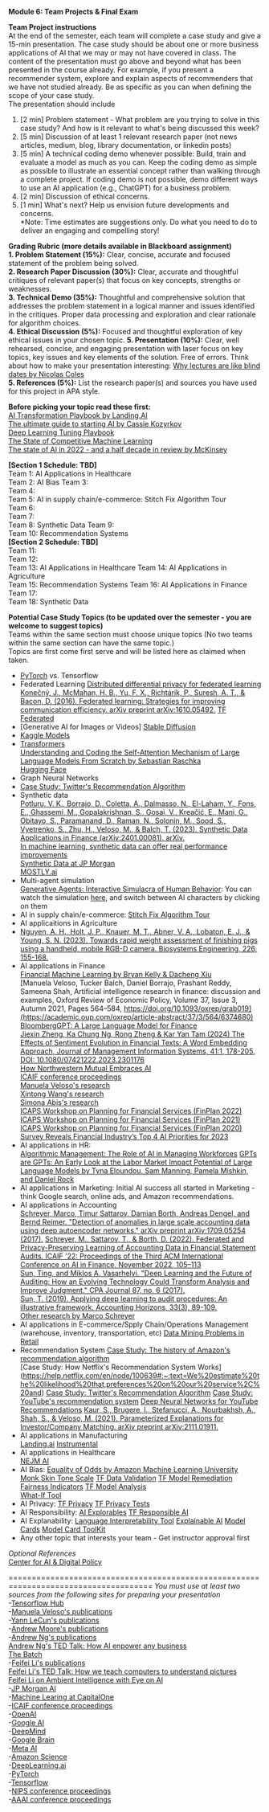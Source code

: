 **Module 6: Team Projects & Final Exam**

**Team Project instructions**  
At the end of the semester, each team will complete a case study and give a 15-min presentation.
The case study should be about one or more business applications of AI that we may or may not have covered in class.
The content of the presentation must go above and beyond what has been presented in the course already.
For example, if you present a recommender system, explore and explain aspects of recommenders that we have not studied already.
Be as specific as you can when defining the scope of your case study.  
The presentation should include  
1. [2 min] Problem statement - What problem are you trying to solve in this case study? And how is it relevant to what's being discussed this week?  
2. [5 min] Discussion of at least 1 relevant research paper (not news articles, medium, blog, library documentation, or linkedin posts)
3. [5 min] A technical coding demo whenever possible: Build, train and evaluate a model as much as you can. Keep the coding demo as simple as possible to illustrate an essential concept rather than walking through a complete project. If coding demo is not possible, demo different ways to use an AI application (e.g., ChatGPT) for a business problem.  
4. [2 min] Discussion of ethical concerns.  
5. [1 min] What's next? Help us envision future developments and concerns.    
*Note: Time estimates are suggestions only. Do what you need to do to deliver an engaging and compelling story!

**Grading Rubric (more details available in Blackboard assignment)**  
**1. Problem Statement (15%):** Clear, concise, accurate and focused statement of the problem being solved.  
**2. Research Paper Discussion (30%):** Clear, accurate and thoughtful critiques of relevant paper(s) that focus on key concepts, strengths or weaknesses.  
**3. Technical Demo (35%):** Thoughtful and comprehensive solution that addresses the problem statement in a logical manner and issues identified in the critiques. Proper data processing and exploration and clear rationale for algorithm choices.  
**4. Ethical Discussion (5%):** Focused and thoughtful exploration of key ethical issues in your chosen topic.
**5. Presentation (10%):** Clear, well rehearsed, concise, and engaging presentation with laser focus on key topics, key issues and key elements of the solution. Free of errors. Think about how to make your presentation interesting: [Why lectures are like blind dates by Nicolas Coles](https://www.nature.com/articles/d41586-022-01798-6)   
**5. References (5%):** List the research paper(s) and sources you have used for this project in APA style.  

**Before picking your topic read these first:**  
[AI Transformation Playbook by Landing.AI](https://landing.ai/resource/ai-transformation-playbook/)  
[The ultimate guide to starting AI by Cassie Kozyrkov](https://www.linkedin.com/pulse/ultimate-guide-starting-ai-cassie-kozyrkov/)   
[Deep Learning Tuning Playbook](https://github.com/google-research/tuning_playbook)  
[The State of Competitive Machine Learning](https://mlcontests.com/state-of-competitive-machine-learning-2022/)  
[The state of AI in 2022 - and a half decade in review by McKinsey](https://www.mckinsey.com/capabilities/quantumblack/our-insights/the-state-of-ai-in-2022-and-a-half-decade-in-review)  

**[Section 1 Schedule: TBD]**  
Team 1: AI Applications in Healthcare   
Team 2: AI Bias
Team 3:  
Team 4:  
Team 5: AI in supply chain/e-commerce: Stitch Fix Algorithm Tour  
Team 6:  
Team 7:  
Team 8: Synthetic Data 
Team 9:  
Team 10: Recommendation Systems  
**[Section 2 Schedule: TBD]**  
Team 11:  
Team 12:  
Team 13: AI Applications in Healthcare
Team 14: AI Applications in Agriculture    
Team 15: Recommendation Systems
Team 16: AI Applications in Finance  
Team 17:  
Team 18: Synthetic Data  

**Potential Case Study Topics (to be updated over the semester - you are welcome to suggest topics)**  
Teams within the same section must choose unique topics (No two teams within the same section can have the same topic.)  
Topics are first come first serve and will be listed here as claimed when taken.  

- [PyTorch](https://pytorch.org/) vs. Tensorflow
- Federated Learning
    [Distributed differential privacy for federated learning](https://ai.googleblog.com/2023/03/distributed-differential-privacy-for.html)
    [Konečný, J., McMahan, H. B., Yu, F. X., Richtárik, P., Suresh, A. T., & Bacon, D. (2016). Federated learning: Strategies for improving communication efficiency. arXiv preprint arXiv:1610.05492.](https://arxiv.org/abs/1610.05492)
    [TF Federated](https://www.tensorflow.org/federated)  
- [Generative AI for Images or Videos]
  [Stable Diffusion](https://stablediffusionweb.com/)  
- [Kaggle Models](https://www.kaggle.com/discussions/product-feedback/391200?utm_medium=email&utm_source=gamma&utm_campaign=models-launch-2023)  
- [Transformers](https://amatriain.net/blog/transformer-models-an-introduction-and-catalog-2d1e9039f376/)  
     [Understanding and Coding the Self-Attention Mechanism of Large Language Models From Scratch by Sebastian Raschka](https://sebastianraschka.com/blog/2023/self-attention-from-scratch.html?mibextid=Zxz2cZ)  
     [Hugging Face](https://huggingface.co/)  
- Graph Neural Networks
- [Case Study: Twitter's Recommendation Algorithm](https://blog.twitter.com/engineering/en_us/topics/open-source/2023/twitter-recommendation-algorithm)  
- Synthetic data  
  [Potluru, V. K., Borrajo, D., Coletta, A., Dalmasso, N., El-Laham, Y., Fons, E., Ghassemi, M., Gopalakrishnan, S., Gosai, V., Kreačić, E., Mani, G., Obitayo, S., Paramanand, D., Raman, N., Solonin, M., Sood, S., Vyetrenko, S., Zhu, H., Veloso, M., & Balch, T. (2023). Synthetic Data Applications in Finance (arXiv:2401.00081). arXiv.](https://doi.org/10.48550/arXiv.2401.00081)  
  [In machine learning, synthetic data can offer real performance improvements](https://news.mit.edu/2022/synthetic-data-ai-improvements-1103)  
  [Synthetic Data at JP Morgan](https://www.jpmorgan.com/synthetic-data)  
  [MOSTLY.ai](https://mostly.ai/)
- Multi-agent simulation  
    [Generative Agents: Interactive Simulacra of Human Behavior](https://arxiv.org/abs/2304.03442): You can watch the simulation [here](https://lnkd.in/eUNPPNyC), and switch between AI characters by clicking on them  
- AI in supply chain/e-commerce:  [Stitch Fix Algorithm Tour](https://algorithms-tour.stitchfix.com/)   
- AI applicaitions in Agriculture  
- [Nguyen, A. H., Holt, J. P., Knauer, M. T., Abner, V. A., Lobaton, E. J., & Young, S. N. (2023). Towards rapid weight assessment of finishing pigs using a handheld, mobile RGB-D camera. Biosystems Engineering, 226, 155-168.](https://www.sciencedirect.com/science/article/pii/S1537511023000107?dgcid=coauthor)  
- AI applications in Finance  
  [Financial Machine Learning by Bryan Kelly & Dacheng Xiu](https://bfi.uchicago.edu/wp-content/uploads/2023/07/BFI_WP_2023-100.pdf)  
  [Manuela Veloso, Tucker Balch, Daniel Borrajo, Prashant Reddy, Sameena Shah, Artificial intelligence research in finance: discussion and examples, Oxford Review of Economic Policy, Volume 37, Issue 3, Autumn 2021, Pages 564–584, https://doi.org/10.1093/oxrep/grab019](https://academic.oup.com/oxrep/article-abstract/37/3/564/6374680)  
    [BloombergGPT: A Large Language Model for Finance](https://arxiv.org/abs/2303.17564)  
    [Jiexin Zheng, Ka Chung Ng, Rong Zheng & Kar Yan Tam (2024) The Effects of
Sentiment Evolution in Financial Texts: A Word Embedding Approach, Journal of Management
Information Systems, 41:1, 178-205, DOI: 10.1080/07421222.2023.2301176](https://www.tandfonline.com/doi/pdf/10.1080/07421222.2023.2301176?casa_token=n0X-Xw67S0wAAAAA:TwCiDrHsQ04MFcLLVFUOYWKA4exm0_zzdov1lichQjc_H3At4xs2vfeKFiOTIhBJ6VUICvExDwmjRQ)  
    [How Northwestern Mutual Embraces AI](https://sloanreview.mit.edu/article/how-northwestern-mutual-embraces-ai/?utm_source=linkedin&utm_medium=social&utm_campaign=sm-direct)  
    [ICAIF conference proceedings](https://dl.acm.org/conference/icaif)  
    [Manuela Veloso's research](http://www.cs.cmu.edu/~mmv/Veloso.html)  
    [Xintong Wang's research](https://xintongemilywang.github.io/)  
    [Simona Abis's research](https://scholar.google.com/citations?user=7U9pqdMAAAAJ)  
    [ICAPS Workshop on Planning for Financial Services (FinPlan 2022)](https://icaps22.icaps-conference.org/workshops/FinPlan/)  
    [ICAPS Workshop on Planning for Financial Services (FinPlan 2021)](https://icaps21.icaps-conference.org/workshops/FinPlan/)  
    [ICAPS Workshop on Planning for Financial Services (FinPlan 2020)](https://icaps20subpages.icaps-conference.org/workshops/finplan/)  
    [Survey Reveals Financial Industry’s Top 4 AI Priorities for 2023](https://blogs.nvidia.com/blog/2023/02/02/financial-industry-ai-survey/)  
- AI applications in HR:  
    [Algorithmic Management: The Role of AI in Managing Workforces](https://sloanreview.mit.edu/article/algorithmic-management-the-role-of-ai-in-managing-workforces/)
    [GPTs are GPTs: An Early Look at the Labor Market Impact Potential of Large Language Models by Tyna Eloundou, Sam Manning, Pamela Mishkin, and Daniel Rock](https://arxiv.org/abs/2303.10130)  
- AI applications in Marketing: Initial AI success all started in Marketing - think Google search, online ads, and Amazon recommendations.  
- AI applications in Accounting  
    [Schreyer, Marco, Timur Sattarov, Damian Borth, Andreas Dengel, and Bernd Reimer. "Detection of anomalies in large scale accounting data using deep autoencoder networks." arXiv preprint arXiv:1709.05254 (2017).](https://arxiv.org/abs/1709.05254)
    [Schreyer, M., Sattarov, T., & Borth, D. (2022). Federated and Privacy-Preserving Learning of Accounting Data in Financial Statement Audits. ICAIF '22: Proceedings of the Third ACM International Conference on AI in Finance, November 2022, 105–113](https://dl.acm.org/doi/10.1145/3533271.3561674)  
    [Sun, Ting, and Miklos A. Vasarhelyi. "Deep Learning and the Future of Auditing: How an Evolving Technology Could Transform Analysis and Improve Judgment." CPA Journal 87, no. 6 (2017).](https://www-proquest-com.proxy.wm.edu/docview/2213055096?pq-origsite=gscholar&fromopenview=true)  
    [Sun, T. (2019). Applying deep learning to audit procedures: An illustrative framework. Accounting Horizons, 33(3), 89-109.](https://publications.aaahq.org/accounting-horizons/article-abstract/33/3/89/2426/Applying-Deep-Learning-to-Audit-Procedures-An?redirectedFrom=fulltext)  
    [Other research by Marco Schreyer](https://scholar.google.com/citations?user=O6V5YkEAAAAJ&hl=en)  
- AI applications in E-commerce/Spply Chain/Operations Management (warehouse, inventory, transportation, etc)
  [Data Mining Problems in Retail](https://highlyscalable.wordpress.com/2015/03/10/data-mining-problems-in-retail/)  
- Recommendation System
  [Case Study: The history of Amazon's recommendation algorithm](https://www.amazon.science/the-history-of-amazons-recommendation-algorithm)    
  [Case Study: How Netflix's Recommendation System Works]  (https://help.netflix.com/en/node/100639#:~:text=We%20estimate%20the%20likelihood%20that,preferences%20on%20our%20service%2C%20and)
  [Case Study: Twitter's Recommendation Algorithm](https://blog.twitter.com/engineering/en_us/topics/open-source/2023/twitter-recommendation-algorithm)
  [Case Study: YouTube's recommendation system](https://blog.youtube/inside-youtube/on-youtubes-recommendation-system/)
  [Deep Neural Networks for YouTube Recommendations](https://dl.acm.org/doi/abs/10.1145/2959100.2959190)
  [Kaur, S., Brugere, I., Stefanucci, A., Nourbakhsh, A., Shah, S., & Veloso, M. (2021). Parameterized Explanations for Investor/Company Matching. arXiv preprint arXiv:2111.01911.](https://arxiv.org/abs/2111.01911)  
- AI applications in Manufacturing  
    [Landing.ai](https://landing.ai/)
    [Instrumental](https://instrumental.com/)
- AI applications in Healthcare  
  [NEJM AI](https://ai.nejm.org/)   
- AI Bias:
      [Equality of Odds by Amazon Machine Learning University](https://mlu-explain.github.io/equality-of-odds/)  
      [Monk Skin Tone Scale](https://www.skintone.google/)
      [TF Data Validation](https://www.tensorflow.org/tfx/guide/tfdv)
      [TF Model Remediation](https://www.tensorflow.org/responsible_ai/model_remediation)
      [Fairness Indicators](https://www.tensorflow.org/responsible_ai/fairness_indicators/guide)
      [TF Model Analysis](https://www.tensorflow.org/tfx/model_analysis/install)  
      [What-If Tool](https://pair-code.github.io/what-if-tool/)
- AI Privacy:
      [TF Privacy](https://www.tensorflow.org/responsible_ai/privacy/guide)
      [TF Privacy Tests](https://blog.tensorflow.org/2020/06/introducing-new-privacy-testing-library.html?_gl=1*1p30nlg*_ga*MTIwMTc0NTIyOS4xNjc1NjIzNDYw*_ga_W0YLR4190T*MTY3OTUxMzk0My43My4xLjE2Nzk1MTQ2NDkuMC4wLjA.)
- AI Responsibility:
      [AI Explorables](https://pair.withgoogle.com/explorables/)
      [TF Responsible AI](https://www.tensorflow.org/responsible_ai) 
- AI Explanability:
      [Language Interpretability Tool](https://pair-code.github.io/lit/)
      [Explainable AI](https://cloud.google.com/explainable-ai)
      [Model Cards](https://modelcards.withgoogle.com/about)
      [Model Card ToolKit](https://www.tensorflow.org/responsible_ai/model_card_toolkit/guide)  
 - Any other topic that interests your team - Get instructor approval first

*Optional References*  
[Center for AI & Digital Policy](https://www.caidp.org/)  
 
=====================================================================================
*You must use at least two sources from the following sites for preparing your presentation*  
-[Tensorflow Hub](https://www.tensorflow.org/hub)  
-[Manuela Veloso's publications](http://www.cs.cmu.edu/~mmv/Veloso.html)  
-[Yann LeCun's publications](https://scholar.google.com/citations?hl=en&user=WLN3QrAAAAAJ)  
-[Andrew Moore's publications](https://scholar.google.com/citations?hl=en&user=PbfkKLcAAAAJ)  
-[Andrew Ng's publications](https://scholar.google.com/citations?hl=en&user=mG4imMEAAAAJ)  
    [Andrew Ng's TED Talk: How AI enpower any business](https://www.ted.com/talks/andrew_ng_how_ai_could_empower_any_business?language=en)  
    [The Batch](https://www.deeplearning.ai/the-batch/)  
-[Feifei Li's publications](https://scholar.google.com/citations?user=rDfyQnIAAAAJ&hl=en&oi=ao)  
    [Feifei Li's TED Talk: How we teach computers to understand pictures](https://youtu.be/40riCqvRoMs)  
    [Feifei Li on Ambient Intelligence with Eye on AI](https://www.eye-on.ai/podcast-044)  
-[JP Morgan AI](https://www.jpmorgan.com/technology/artificial-intelligence)  
-[Machine Learing at CapitalOne](https://www.capitalone.com/tech/machine-learning/?gclid=CjwKCAiA2L-dBhACEiwAu8Q9YD7j7BaUQ6QMRoYlEjIultzy3iWhhHLefxbp3qXdaKjD6kUnVDC19RoCOBMQAvD_BwE)  
-[ICAIF conference proceedings](https://dl.acm.org/conference/icaif)  
-[OpenAI](https://openai.com/)  
-[Google AI](https://ai.google/)  
-[DeepMind](https://www.deepmind.com/)  
-[Google Brain](https://research.google/teams/brain/)  
-[Meta AI](https://ai.facebook.com/)  
-[Amazon Science](https://www.amazonscience/research-areas)  
-[DeepLearning.ai](https://www.deeplearning.ai/)  
-[PyTorch](https://pytorch.org/)  
-[Tensorflow](https://www.tensorflow.org/)  
-[NIPS conference proceedings](https://proceedings.neurips.cc/)  
-[AAAI conference proceedings](https://aaai.org/Library/conferences-library.php)  
